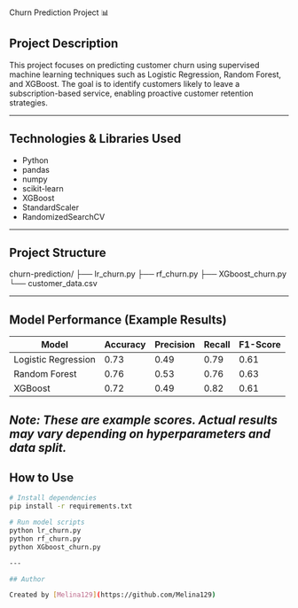  Churn Prediction Project 📊

## Project Description
This project focuses on predicting customer churn using supervised machine learning techniques such as Logistic Regression, Random Forest, and XGBoost. The goal is to identify customers likely to leave a subscription-based service, enabling proactive customer retention strategies.

---

## Technologies & Libraries Used
- Python
- pandas
- numpy
- scikit-learn
- XGBoost
- StandardScaler
- RandomizedSearchCV

---

## Project Structure

churn-prediction/
├── lr_churn.py
├── rf_churn.py
├── XGboost_churn.py
└── customer_data.csv

---

## Model Performance (Example Results)
| Model               | Accuracy | Precision | Recall | F1-Score |
|---------------------|----------|-----------|--------|----------|
| Logistic Regression | 0.73     | 0.49      | 0.79   | 0.61     |
| Random Forest       | 0.76     | 0.53      | 0.76   | 0.63     |
| XGBoost             | 0.72     | 0.49      | 0.82   | 0.61     |

*Note: These are example scores. Actual results may vary depending on hyperparameters and data split.*
---

## How to Use
```bash
# Install dependencies
pip install -r requirements.txt

# Run model scripts
python lr_churn.py
python rf_churn.py
python XGboost_churn.py

---

## Author

Created by [Melina129](https://github.com/Melina129)






